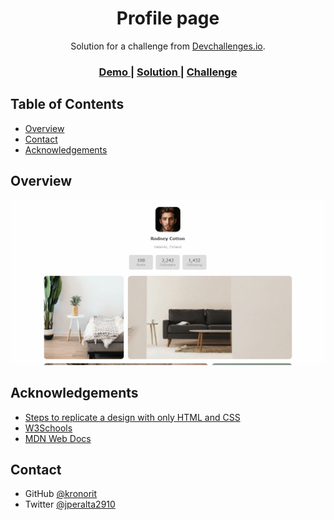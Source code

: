 <!-- Please update value in the {}  -->

<h1 align="center">Profile page</h1>

<div align="center">
   Solution for a challenge from  <a href="http://devchallenges.io" target="_blank">Devchallenges.io</a>.
</div>

<div align="center">
  <h3>
    <a href="https://kronorit.github.io/profie-page">
      Demo
    </a>
    <span> | </span>
    <a href="https://github.com/kronorit/profile-page">
      Solution
    </a>
    <span> | </span>
    <a href="https://devchallenges.io/challenges/gcbWLxG6wdennelX7b8I">
      Challenge
    </a>
  </h3>
</div>

<!-- TABLE OF CONTENTS -->

## Table of Contents

- [Overview](#overview)
- [Contact](#contact)
- [Acknowledgements](#acknowledgements)

<!-- OVERVIEW -->

## Overview

![screenshot](https://github.com/Kronorit/profile-page/blob/main/demo.gif)

## Acknowledgements

- [Steps to replicate a design with only HTML and CSS](https://devchallenges-blogs.web.app/how-to-replicate-design/)
- [W3Schools](https://w3schools.com)
- [MDN Web Docs](https://developer.mozilla.org/es/)

## Contact

- GitHub [@kronorit](https://{github.com/kronorit})
- Twitter [@jperalta2910](https://{twitter.com/jperalta2910})
